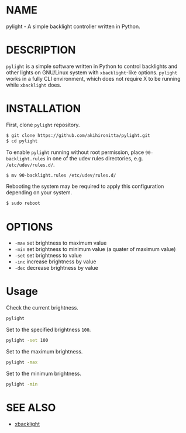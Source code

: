 # NAME  
pylight - A simple backlight controller written in Python.  

# DESCRIPTION  
`pylight` is a simple software written in Python to control backlights and other lights on GNU/Linux system with `xbacklight`-like options.
`pylight` works in a fully CLI environment, which does not require X to be running while `xbacklight` does.  

# INSTALLATION  
First, clone `pylight` repository.  
``` sh
$ git clone https://github.com/akihironitta/pylight.git
$ cd pylight
```

To enable `pylight` running without root permission, place `90-backlight.rules` in one of the udev rules directories, e.g. `/etc/udev/rules.d/`.  
``` sh
$ mv 90-backlight.rules /etc/udev/rules.d/
```

Rebooting the system may be required to apply this configuration depending on your system.  
``` sh
$ sudo reboot
```

# OPTIONS  
- `-max` set brightness to maximum value  
- `-min` set brightness to minimum value (a quater of maximum value)  
- `-set` set brightness to value  
- `-inc` increase brightness by value  
- `-dec` decrease brightness by value  

# Usage  
Check the current brightness.  
``` sh
pylight
```

Set to the specified brightness `100`.  
``` sh
pylight -set 100
```

Set to the maximum brightness.  
``` sh
pylight -max
```

Set to the minimum brightness.  
``` sh
pylight -min
```

# SEE ALSO  
- [xbacklight](https://github.com/tcatm/xbacklight)  

